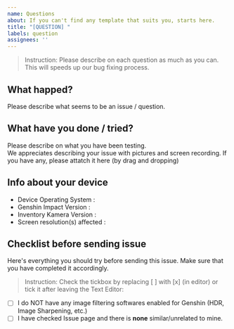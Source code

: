 ```yaml
---
name: Questions
about: If you can't find any template that suits you, starts here.
title: "[QUESTION] "
labels: question
assignees: ''
---
```


> Instruction: Please describe on each question as much as you can. This will speeds up our bug fixing process.

## What happed?
Please describe what seems to be an issue / question.


## What have you done / tried?
Please describe on what you have been testing.<br>
We appreciates describing your issue with pictures and screen recording. If you have any, please attatch it here (by drag and dropping)


## Info about your device
- Device Operating System :
- Genshin Impact Version :
- Inventory Kamera Version :
- Screen resolution(s) affected :


## Checklist before sending issue
Here's everything you should try before sending this issue. Make sure that you have completed it accordingly.

> Instruction: Check the tickbox by replacing [ ] with [x] (in editor) or tick it after leaving the Text Editor:

- [ ] I do NOT have any image filtering softwares enabled for Genshin (HDR, Image Sharpening, etc.)
- [ ] I have checked Issue page and there is **none** similar/unrelated to mine.
